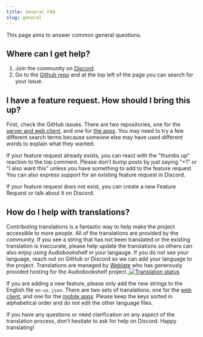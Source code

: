 ```yaml
---
title: General FAQ
slug: general
---
```


This page aims to answer common general questions.

## Where can I get help?

1. Join the community on [Discord](https://discord.gg/HQgCbd6E75).
2. Go to the [Github repo](https://github.com/advplyr/audiobookshelf) and at the top left of the page you can search for your issue.

## I have a feature request. How should I bring this up?

First, check the GitHub issues. There are two repositories, one for the [server and web client](https://github.com/advplyr/audiobookshelf), and one for [the apps](https://github.com/advplyr/audiobookshelf-app).
You may need to try a few different search terms because someone else may have used different words to explain what they wanted.

If your feature request already exists, you can react with the "thumbs up" reaction to the top comment.
Please don't bump posts by just saying "+1" or "I also want this" unless you have something to add to the feature request.
You can also express support for an existing feature request in Discord.

If your feature request does not exist, you can create a new Feature Request or talk about it on Discord.

## How do I help with translations?

Contributing translations is a fantastic way to help make the project accessible to more people. All of the translations are provided by the community. If you see a string that has not been translated or the existing translation is inaccurate, please help update the translations so others can also enjoy using Audiobookshelf in your langauge. If you do not see your language, reach out on GitHub or Discord so we can add your language to the project. Translations are managed by [Weblate](https://hosted.weblate.org/engage/audiobookshelf/) who has generously provided hosting for the Audiobookshelf project.<a href="https://hosted.weblate.org/engage/audiobookshelf/"> <img src="https://hosted.weblate.org/widget/audiobookshelf/horizontal-auto.svg" alt="Translation status" /> </a>

If you are adding a new feature, please only add the new strings to the English file `en-us.json`. There are two sets of translations: one for the [web client](https://github.com/advplyr/audiobookshelf/tree/master/client/strings), and one for the [mobile apps](https://github.com/advplyr/audiobookshelf-app/tree/master/strings). Please keep the keys sorted in alphabetical order and do not edit the other language files.

If you have any questions or need clarification on any aspect of the translation process, don't hesitate to ask for help on Discord. Happy translating!
